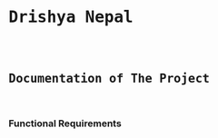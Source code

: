 <pre class='center'>
    <h1><strong>Drishya Nepal</strong></h1>
    <h2><strong>Documentation of The Project</strong></h2>
</pre>

<h3>Functional Requirements</h3>